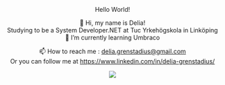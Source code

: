 <div align="center">  Hello World!

 👋 Hi, my name is Delia! <br>
 Studying to be a System Developer.NET at Tuc Yrkehögskola in Linköping <br>
 🌱 I’m currently learning Umbraco <br>

 📫 How to reach me : delia.grenstadius@gmail.com<br>
 Or you can follow me at https://www.linkedin.com/in/delia-grenstadius/
 </div>

<div align="center">
  <a href="https://github.com/AnnieOhlen/github-readme-stats">
    <img src="https://github-readme-stats.vercel.app/api/top-langs/?username=AnnieOhlen&layout=compact&langs_count=10&theme=cobalt" />
  </a>
</div>

<!---
deliacirstea/deliacirstea is a ✨ special ✨ repository because its `README.md` (this file) appears on your GitHub profile.
You can click the Preview link to take a look at your changes.
--->
